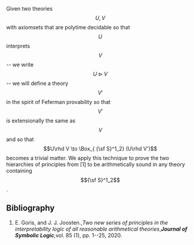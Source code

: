 













Given two theories $$U,V$$ with axiomsets that are polytime decidable so that $$U$$ interprets $$V$$ -- we write $$U\rhd V$$ -- we will define a theory $$V'$$ in the spirit of Feferman provability so that $$V'$$ is extensionally the same as $$V$$ and so that $$U\rhd V \to \Box_{ {\sf S}^1_2} (U\rhd V')$$ becomes a trivial matter. We apply this technique to prove the two hierarchies of principles from [1] to be arithmetically sound in any theory containing $${\sf S}^1_2$$.

## Bibliography











1. E. Goris, and J. J. Joosten.,_Two new series of principles in the interpretability logic of all reasonable arithmetical theories_,**_Journal of Symbolic Logic_**,vol. 85 (1), pp. 1--25, 2020.





